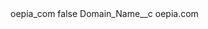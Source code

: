 <?xml version="1.0" encoding="UTF-8"?>
<CustomMetadata xmlns="http://soap.sforce.com/2006/04/metadata" xmlns:xsi="http://www.w3.org/2001/XMLSchema-instance" xmlns:xsd="http://www.w3.org/2001/XMLSchema">
    <label>oepia_com</label>
    <protected>false</protected>
    <values>
        <field>Domain_Name__c</field>
        <value xsi:type="xsd:string">oepia.com</value>
    </values>
</CustomMetadata>

